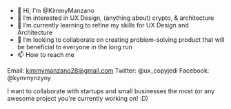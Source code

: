 - 👋 Hi, I’m @KimmyManzano
- 👀 I’m interested in UX Design, (anything about) crypto, & architecture
- 🌱 I’m currently learning to refine my skills for UX Design and Architecture
- 💞️ I’m looking to collaborate on creating problem-solving product that will be beneficial to everyone in the long run
- 📫 How to reach me

Email: kimmymanzano28@gmail.com
Twitter: @ux_copyjedi
Facebook: @kymmynzyny

I want to collaborate with startups and small businesses the most (or any awesome project you're currently working on! :D)
